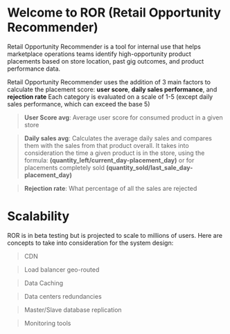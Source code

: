 # Welcome to ROR (Retail Opportunity Recommender)

Retail Opportunity Recommender is a tool for internal use that helps  marketplace operations teams identify high-opportunity product placements based on store location, past gig outcomes, and product performance data.

Retail Opportunity Recommender uses the addition of 3 main factors to calculate the placement score: **user score**, **daily sales performance**, and **rejection rate**
Each category is evaluated on a scale of 1-5 (except daily sales performance, which can exceed the base 5)
>**User Score avg**: Average user score for  consumed product in a given store

>**Daily sales avg**: Calculates the average daily sales and compares them with the sales from that product overall. It takes into consideration the time a given product is in the store, 
using the formula:
**(quantity_left/current_day-placement_day)**
or for placements completely  sold 
**(quantity_sold/last_sale_day-placement_day)** 

>**Rejection rate**: What percentage of all the sales are rejected


# Scalability

ROR is in beta testing but is projected to scale to millions of users.
Here are concepts to take into consideration for the system design:

>CDN 

>Load balancer geo-routed

>Data Caching 

>Data centers redundancies

>Master/Slave database replication

>Monitoring tools